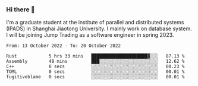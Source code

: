### Hi there 👋

I'm a graduate student at the institute of parallel and distributed systems (IPADS) in Shanghai Jiaotong University. I mainly work on database system. I will be joining Jump Trading as a software engineer in spring 2023.

<!--START_SECTION:waka-->

```text
From: 13 October 2022 - To: 20 October 2022

Rust            5 hrs 33 mins   █████████████████████▓░░░   87.13 %
Assembly        48 mins         ███░░░░░░░░░░░░░░░░░░░░░░   12.62 %
C++             0 secs          ░░░░░░░░░░░░░░░░░░░░░░░░░   00.23 %
TOML            0 secs          ░░░░░░░░░░░░░░░░░░░░░░░░░   00.01 %
fugitiveblame   0 secs          ░░░░░░░░░░░░░░░░░░░░░░░░░   00.01 %
```

<!--END_SECTION:waka-->

<!--
**yqmmm/yqmmm** is a ✨ _special_ ✨ repository because its `README.md` (this file) appears on your GitHub profile.

Here are some ideas to get you started:

- 🔭 I’m currently working on ...
- 🌱 I’m currently learning ...
- 👯 I’m looking to collaborate on ...
- 🤔 I’m looking for help with ...
- 💬 Ask me about ...
- 📫 How to reach me: ...
- 😄 Pronouns: ...
- ⚡ Fun fact: ...
-->

